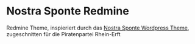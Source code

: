 # Nostra Sponte Redmine

Redmine Theme, inspieriert durch das [Nostra Sponte Wordpress Theme](https://github.com/Piraten-REK/nostrasponte), zugeschnitten für die Piratenpartei Rhein-Erft